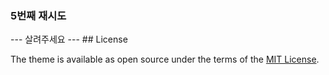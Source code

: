 <h3>5번째 재시도</h3>
---
살려주세요
---
## License

The theme is available as open source under the terms of the [MIT License](https://opensource.org/licenses/MIT).
